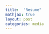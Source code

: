 ```yaml
---
title:  "Resume"
mathjax: true
layout: post
categories: media
---
```


<object data="../assets/manlinzhang.pdf" width="1000" height="1000" type='application/pdf'></object>

